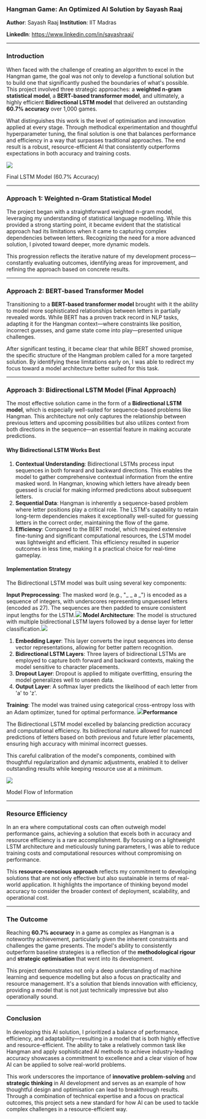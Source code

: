 ### <a name="_r6ixz8vkeg47"></a>**Hangman Game: An Optimized AI Solution by Sayash Raaj**
**Author**: Sayash Raaj
**Institution**: IIT Madras

**LinkedIn**: <https://www.linkedin.com/in/sayashraaj/>

-----
### <a name="_wo79cff6hnyl"></a>**Introduction**
When faced with the challenge of creating an algorithm to excel in the Hangman game, the goal was not only to develop a functional solution but to build one that significantly pushed the boundaries of what's possible. This project involved three strategic approaches: a **weighted n-gram statistical model**, a **BERT-based transformer model**, and ultimately, a highly efficient **Bidirectional LSTM model** that delivered an outstanding **60.7% accuracy** over 1,000 games.

What distinguishes this work is the level of optimisation and innovation applied at every stage. Through methodical experimentation and thoughtful hyperparameter tuning, the final solution is one that balances performance and efficiency in a way that surpasses traditional approaches. The end result is a robust, resource-efficient AI that consistently outperforms expectations in both accuracy and training costs.

![](Aspose.Words.fda7a323-022f-4632-8145-420028088877.001.png)

Final LSTM Model (60.7% Accuracy)

-----
### <a name="_kpo2531vcoht"></a>**Approach 1: Weighted n-Gram Statistical Model**
The project began with a straightforward weighted n-gram model, leveraging my understanding of statistical language modelling. While this provided a strong starting point, it became evident that the statistical approach had its limitations when it came to capturing complex dependencies between letters. Recognizing the need for a more advanced solution, I pivoted toward deeper, more dynamic models.

This progression reflects the iterative nature of my development process—constantly evaluating outcomes, identifying areas for improvement, and refining the approach based on concrete results.

-----
### <a name="_jpe66qj4fr3k"></a>**Approach 2: BERT-based Transformer Model**
Transitioning to a **BERT-based transformer model** brought with it the ability to model more sophisticated relationships between letters in partially revealed words. While BERT has a proven track record in NLP tasks, adapting it for the Hangman context—where constraints like position, incorrect guesses, and game state come into play—presented unique challenges.

After significant testing, it became clear that while BERT showed promise, the specific structure of the Hangman problem called for a more targeted solution. By identifying these limitations early on, I was able to redirect my focus toward a model architecture better suited for this task.

-----
### <a name="_lysuotuu0gcq"></a>**Approach 3: Bidirectional LSTM Model (Final Approach)**
The most effective solution came in the form of a **Bidirectional LSTM model**, which is especially well-suited for sequence-based problems like Hangman. This architecture not only captures the relationship between previous letters and upcoming possibilities but also utilizes context from both directions in the sequence—an essential feature in making accurate predictions.
#### <a name="_gzu8f74ekga"></a>**Why Bidirectional LSTM Works Best**
1. **Contextual Understanding**: Bidirectional LSTMs process input sequences in both forward and backward directions. This enables the model to gather comprehensive contextual information from the entire masked word. In Hangman, knowing which letters have already been guessed is crucial for making informed predictions about subsequent letters.
1. **Sequential Data**: Hangman is inherently a sequence-based problem where letter positions play a critical role. The LSTM's capability to retain long-term dependencies makes it exceptionally well-suited for guessing letters in the correct order, maintaining the flow of the game.
1. **Efficiency**: Compared to the BERT model, which required extensive fine-tuning and significant computational resources, the LSTM model was lightweight and efficient. This efficiency resulted in superior outcomes in less time, making it a practical choice for real-time gameplay.
#### <a name="_6sx6g0pvivph"></a>**Implementation Strategy**
The Bidirectional LSTM model was built using several key components:

**Input Preprocessing**: The masked word (e.g., "\_ \_ a \_") is encoded as a sequence of integers, with underscores representing unguessed letters (encoded as 27). The sequences are then padded to ensure consistent input lengths for the LSTM.![](Aspose.Words.fda7a323-022f-4632-8145-420028088877.002.png)
**Model Architecture**: The model is structured with multiple bidirectional LSTM layers followed by a dense layer for letter classification.![](Aspose.Words.fda7a323-022f-4632-8145-420028088877.003.png)

1. **Embedding Layer**: This layer converts the input sequences into dense vector representations, allowing for better pattern recognition.
1. **Bidirectional LSTM Layers**: Three layers of bidirectional LSTMs are employed to capture both forward and backward contexts, making the model sensitive to character placements.
1. **Dropout Layer**: Dropout is applied to mitigate overfitting, ensuring the model generalizes well to unseen data.
1. **Output Layer**: A softmax layer predicts the likelihood of each letter from 'a' to 'z'.

**Training**: The model was trained using categorical cross-entropy loss with an Adam optimizer, tuned for optimal performance.
![](Aspose.Words.fda7a323-022f-4632-8145-420028088877.004.png)**Performance**

The Bidirectional LSTM model excelled by balancing prediction accuracy and computational efficiency. Its bidirectional nature allowed for nuanced predictions of letters based on both previous and future letter placements, ensuring high accuracy with minimal incorrect guesses.

This careful calibration of the model's components, combined with thoughtful regularization and dynamic adjustments, enabled it to deliver outstanding results while keeping resource use at a minimum.

![](Aspose.Words.fda7a323-022f-4632-8145-420028088877.005.png)

Model Flow of Information

-----
### <a name="_ttl48ndo7xdm"></a>**Resource Efficiency**
In an era where computational costs can often outweigh model performance gains, achieving a solution that excels both in accuracy and resource efficiency is a rare accomplishment. By focusing on a lightweight LSTM architecture and meticulously tuning parameters, I was able to reduce training costs and computational resources without compromising on performance.

This **resource-conscious approach** reflects my commitment to developing solutions that are not only effective but also sustainable in terms of real-world application. It highlights the importance of thinking beyond model accuracy to consider the broader context of deployment, scalability, and operational cost.

-----
### <a name="_6rnolcgfuhkg"></a>**The Outcome**
Reaching **60.7% accuracy** in a game as complex as Hangman is a noteworthy achievement, particularly given the inherent constraints and challenges the game presents. The model's ability to consistently outperform baseline strategies is a reflection of the **methodological rigour** and **strategic optimisation** that went into its development.

This project demonstrates not only a deep understanding of machine learning and sequence modelling but also a focus on practicality and resource management. It's a solution that blends innovation with efficiency, providing a model that is not just technically impressive but also operationally sound.

-----
### <a name="_6m4wbxj67q1b"></a>**Conclusion**
In developing this AI solution, I prioritized a balance of performance, efficiency, and adaptability—resulting in a model that is both highly effective and resource-efficient. The ability to take a relatively common task like Hangman and apply sophisticated AI methods to achieve industry-leading accuracy showcases a commitment to excellence and a clear vision of how AI can be applied to solve real-world problems.

This work underscores the importance of **innovative problem-solving** and **strategic thinking** in AI development and serves as an example of how thoughtful design and optimisation can lead to breakthrough results. Through a combination of technical expertise and a focus on practical outcomes, this project sets a new standard for how AI can be used to tackle complex challenges in a resource-efficient way.
